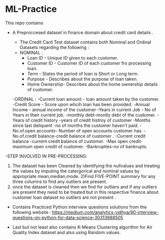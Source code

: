# ML-Practice

This repo contains 
- A Preproccesed dataset in finance domain about credit card details .
     - The Credit Card Test dataset contains both Nominal and Ordinal Datasets regarding the following :
     - NOMINAL : 
          - Loan ID - Unique ID given to each customer.
          - Customer ID - Customer ID of each customer fro processing loan.
          - Term - States the period of loan is Short or Long term.
          - Purpose - Describes about the purpose of loan taken.
          - Home Ownership- Describes about the home ownership details of customer. 
    
    -ORDINAL :
          -Current loan amount - loan amount taken by the customer.
          -Credit Score - Score upon whcih loan has been provided.
          -Annual Income - annual income of the customer
          -Years in current Job - No of Years in their current job.
          -monthly debt-montly debt of the customer.
          -Years of credit history -years of credit histroy of customer
          -Months since last deliquent -no of months the customer haven't paid.
          -No.of.open accounts- Number of open accounts customer has.
          -No.of.credit balance-credit balance of customer .
          -Current credit balance -current credit balance of customer.
          -Max open credit-maximum open credit of customer.
          -Bankrupties-no of bankrupts.
          
-STEP INVOLVED IN PRE-PROCESSING:
1) The dataset has been Cleaned by identifying the nullvalues and treating the values by imputing the catergorical and nominal values by appropriate 
mean,median,mode.
2)Find FIVE-POINT summary for any three columns to find any outliers are present.
3) once the dataset is cleaned then we find for outliers and if any outliers are present they need to be treated but in this respective finance about customer loan dataset no outliers are not present .


- Contains Practiced Python interview questions solutions from the following website :
      https://medium.com/analytics-vidhya/80-interview-questions-on-python-for-data-science-30313688505
      
- Last but not least also contains K-Means Clustering algorithm for Air Quality Index dataset and also using Random values.
